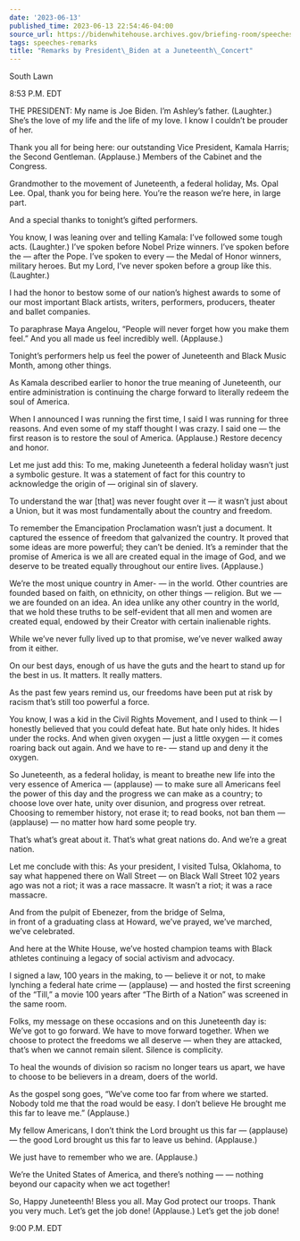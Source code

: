 ```yaml
---
date: '2023-06-13'
published_time: 2023-06-13 22:54:46-04:00
source_url: https://bidenwhitehouse.archives.gov/briefing-room/speeches-remarks/2023/06/13/remarks-by-president-biden-at-a-juneteenth-concert/
tags: speeches-remarks
title: "Remarks by President\_Biden at a Juneteenth\_Concert"
---
```

 
South Lawn

8:53 P.M. EDT

THE PRESIDENT: My name is Joe Biden. I’m Ashley’s father. (Laughter.)
She’s the love of my life and the life of my love. I know I couldn’t be
prouder of her.

Thank you all for being here: our outstanding Vice President, Kamala
Harris; the Second Gentleman. (Applause.) Members of the Cabinet and the
Congress.

Grandmother to the movement of Juneteenth, a federal holiday, Ms. Opal
Lee. Opal, thank you for being here. You’re the reason we’re here, in
large part.

And a special thanks to tonight’s gifted performers.

You know, I was leaning over and telling Kamala: I’ve followed some
tough acts. (Laughter.) I’ve spoken before Nobel Prize winners. I’ve
spoken before the — after the Pope. I’ve spoken to every — the Medal of
Honor winners, military heroes. But my Lord, I’ve never spoken before a
group like this. (Laughter.)

I had the honor to bestow some of our nation’s highest awards to some of
our most important Black artists, writers, performers, producers,
theater and ballet companies.

To paraphrase Maya Angelou, “People will never forget how you make them
feel.” And you all made us feel incredibly well. (Applause.)

Tonight’s performers help us feel the power of Juneteenth and Black
Music Month, among other things.

As Kamala described earlier to honor the true meaning of Juneteenth, our
entire administration is continuing the charge forward to literally
redeem the soul of America.

When I announced I was running the first time, I said I was running for
three reasons. And even some of my staff thought I was crazy. I said one
— the first reason is to restore the soul of America. (Applause.)
Restore decency and honor.

Let me just add this: To me, making Juneteenth a federal holiday wasn’t
just a symbolic gesture. It was a statement of fact for this country to
acknowledge the origin of — original sin of slavery.

To understand the war \[that\] was never fought over it — it wasn’t just
about a Union, but it was most fundamentally about the country and
freedom.

To remember the Emancipation Proclamation wasn’t just a document. It
captured the essence of freedom that galvanized the country. It proved
that some ideas are more powerful; they can’t be denied. It’s a reminder
that the promise of America is we all are created equal in the image of
God, and we deserve to be treated equally throughout our entire lives.
(Applause.)

We’re the most unique country in Amer- — in the world. Other countries
are founded based on faith, on ethnicity, on other things — religion.
But we — we are founded on an idea. An idea unlike any other country in
the world, that we hold these truths to be self-evident that all men and
women are created equal, endowed by their Creator with certain
inalienable rights.

While we’ve never fully lived up to that promise, we’ve never walked
away from it either.

On our best days, enough of us have the guts and the heart to stand up
for the best in us. It matters. It really matters.

As the past few years remind us, our freedoms have been put at risk by
racism that’s still too powerful a force.

You know, I was a kid in the Civil Rights Movement, and I used to think
— I honestly believed that you could defeat hate. But hate only hides.
It hides under the rocks. And when given oxygen — just a little oxygen —
it comes roaring back out again. And we have to re- — stand up and deny
it the oxygen.

So Juneteenth, as a federal holiday, is meant to breathe new life into
the very essence of America — (applause) — to make sure all Americans
feel the power of this day and the progress we can make as a country; to
choose love over hate, unity over disunion, and progress over retreat.
Choosing to remember history, not erase it; to read books, not ban them
— (applause) — no matter how hard some people try.

That’s what’s great about it. That’s what great nations do. And we’re a
great nation.

Let me conclude with this: As your president, I visited Tulsa, Oklahoma,
to say what happened there on Wall Street — on Black Wall Street 102
years ago was not a riot; it was a race massacre. It wasn’t a riot; it
was a race massacre.

And from the pulpit of Ebenezer, from the bridge of Selma,  
in front of a graduating class at Howard, we’ve prayed, we’ve marched,
we’ve celebrated.

And here at the White House, we’ve hosted champion teams with Black
athletes continuing a legacy of social activism and advocacy.

I signed a law, 100 years in the making, to — believe it or not, to make
lynching a federal hate crime — (applause) — and hosted the first
screening of the “Till,” a movie 100 years after “The Birth of a Nation”
was screened in the same room.

Folks, my message on these occasions and on this Juneteenth day is:
We’ve got to go forward. We have to move forward together. When we
choose to protect the freedoms we all deserve — when they are attacked,
that’s when we cannot remain silent. Silence is complicity.

To heal the wounds of division so racism no longer tears us apart, we
have to choose to be believers in a dream, doers of the world.

As the gospel song goes, “We’ve come too far from where we started.
Nobody told me that the road would be easy. I don’t believe He brought
me this far to leave me.” (Applause.)

My fellow Americans, I don’t think the Lord brought us this far —
(applause) — the good Lord brought us this far to leave us behind.
(Applause.)

We just have to remember who we are. (Applause.)

We’re the United States of America, and there’s nothing — — nothing
beyond our capacity when we act together!

So, Happy Juneteenth! Bless you all. May God protect our troops. Thank
you very much. Let’s get the job done! (Applause.) Let’s get the job
done!

9:00 P.M. EDT
